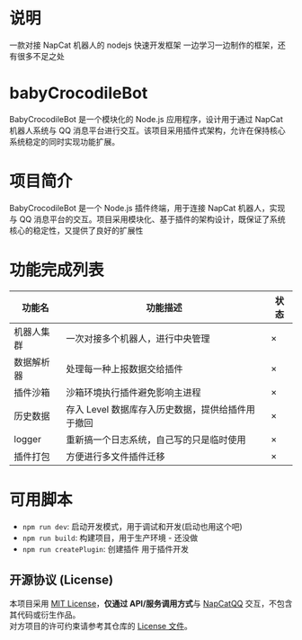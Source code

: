 # 说明

一款对接 NapCat 机器人的 nodejs 快速开发框架
一边学习一边制作的框架，还有很多不足之处

# babyCrocodileBot

BabyCrocodileBot 是一个模块化的 Node.js 应用程序，设计用于通过 NapCat 机器人系统与 QQ 消息平台进行交互。该项目采用插件式架构，允许在保持核心系统稳定的同时实现功能扩展。

# 项目简介

BabyCrocodileBot 是一个 Node.js 插件终端，用于连接 NapCat 机器人，实现与 QQ 消息平台的交互。项目采用模块化、基于插件的架构设计，既保证了系统核心的稳定性，又提供了良好的扩展性

# 功能完成列表

| 功能名     | 功能描述                                          | 状态 |
| ---------- | ------------------------------------------------- | ---- |
| 机器人集群 | 一次对接多个机器人，进行中央管理                  | ×    |
| 数据解析器 | 处理每一种上报数据交给插件                        | ×    |
| 插件沙箱   | 沙箱环境执行插件避免影响主进程                    | ×    |
| 历史数据   | 存入 Level 数据库存入历史数据，提供给插件用于撤回 | ×    |
| logger     | 重新搞一个日志系统，自己写的只是临时使用          | ×    |
| 插件打包   | 方便进行多文件插件迁移                            | ×    |

# 可用脚本

-   `npm run dev`: 启动开发模式，用于调试和开发(启动也用这个吧)
-   `npm run build`: 构建项目，用于生产环境 - 还没做
-   `npm run createPlugin`: 创建插件 用于插件开发

## 开源协议 (License)

本项目采用 [MIT License](LICENSE)，**仅通过 API/服务调用方式**与 [NapCatQQ](https://github.com/NapNeko/NapCatQQ) 交互，不包含其代码或衍生作品。  
对方项目的许可约束请参考其仓库的 [License 文件](https://github.com/NapNeko/NapCatQQ/blob/main/LICENSE)。
